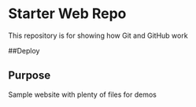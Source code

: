 # Starter Web Repo

This repository is for showing how Git and GitHub work

##Deploy

## Purpose

Sample website with plenty of files for demos